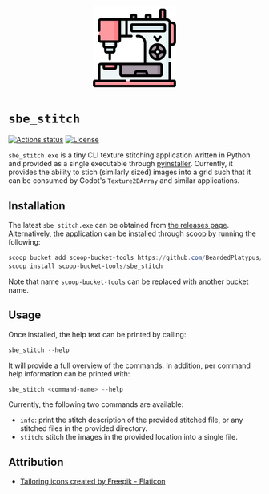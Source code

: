 <p align='center'><img align='center' src='https://github.com/BeardedPlatypus/py-texture-stitcher/blob/main/.docs/icon.png?raw=true' width='33%'></p>

# `sbe_stitch`

[![Actions status](https://github.com/BeardedPlatypus/py-texture-stitcher/workflows/CI/badge.svg)](https://github.com/BeardedPlatypus/py-texture-stitcher/actions)
[![License](https://img.shields.io/github/license/BeardedPlatypus/py-texture-stitcher)](/LICENSE.md)

`sbe_stitch.exe` is a tiny CLI texture stitching application written in Python and provided as a single executable through [pyinstaller][pyinstaller].
Currently, it provides the ability to stich (similarly sized) images into a grid such that it can be consumed by Godot's `Texture2DArray` and
similar applications.

## Installation

The latest `sbe_stitch.exe` can be obtained from [the releases page](https://github.com/BeardedPlatypus/py-texture-stitcher/releases/latest).
Alternatively, the application can be installed through [scoop][scoop] by running the following:

```powershell
scoop bucket add scoop-bucket-tools https://github.com/BeardedPlatypus/scoop-bucket-tools
scoop install scoop-bucket-tools/sbe_stitch
```

Note that name `scoop-bucket-tools` can be replaced with another bucket name.

## Usage

Once installed, the help text can be printed by calling:

```powershell
sbe_stitch --help
```

It will provide a full overview of the commands. In addition, per command help information can be printed with:

```powershell
sbe_stitch <command-name> --help
```

Currently, the following two commands are available:

* `info`: print the stitch description of the provided stitched file, or any stitched files in the provided directory.
* `stitch`: stitch the images in the provided location into a single file.

## Attribution

* <a href="https://www.flaticon.com/free-icons/tailoring" title="tailoring icons">Tailoring icons created by Freepik - Flaticon</a>

[pyinstaller]: https://pyinstaller.org/en/stable/
[scoop]: https://scoop.sh/
